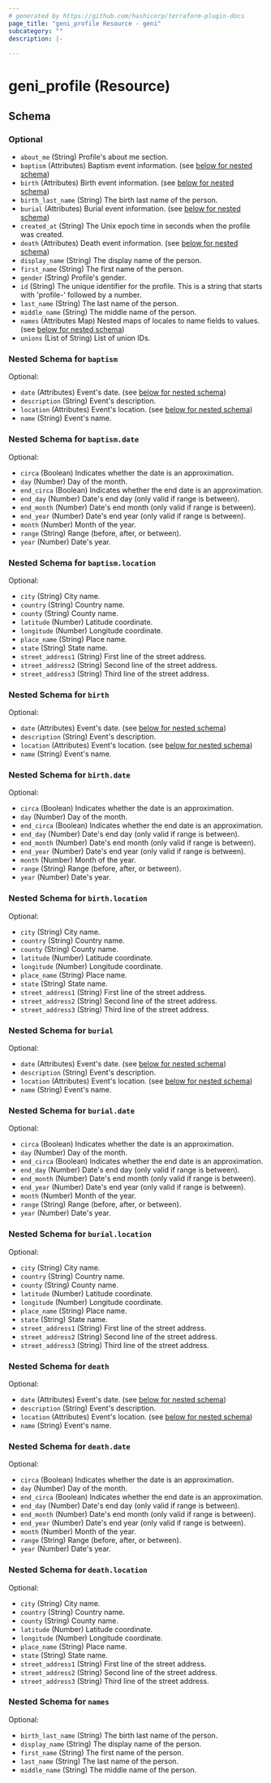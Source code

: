 ```yaml
---
# generated by https://github.com/hashicorp/terraform-plugin-docs
page_title: "geni_profile Resource - geni"
subcategory: ""
description: |-
  
---
```


# geni_profile (Resource)





<!-- schema generated by tfplugindocs -->
## Schema

### Optional

- `about_me` (String) Profile's about me section.
- `baptism` (Attributes) Baptism event information. (see [below for nested schema](#nestedatt--baptism))
- `birth` (Attributes) Birth event information. (see [below for nested schema](#nestedatt--birth))
- `birth_last_name` (String) The birth last name of the person.
- `burial` (Attributes) Burial event information. (see [below for nested schema](#nestedatt--burial))
- `created_at` (String) The Unix epoch time in seconds when the profile was created.
- `death` (Attributes) Death event information. (see [below for nested schema](#nestedatt--death))
- `display_name` (String) The display name of the person.
- `first_name` (String) The first name of the person.
- `gender` (String) Profile's gender.
- `id` (String) The unique identifier for the profile. This is a string that starts with 'profile-' followed by a number.
- `last_name` (String) The last name of the person.
- `middle_name` (String) The middle name of the person.
- `names` (Attributes Map) Nested maps of locales to name fields to values. (see [below for nested schema](#nestedatt--names))
- `unions` (List of String) List of union IDs.

<a id="nestedatt--baptism"></a>
### Nested Schema for `baptism`

Optional:

- `date` (Attributes) Event's date. (see [below for nested schema](#nestedatt--baptism--date))
- `description` (String) Event's description.
- `location` (Attributes) Event's location. (see [below for nested schema](#nestedatt--baptism--location))
- `name` (String) Event's name.

<a id="nestedatt--baptism--date"></a>
### Nested Schema for `baptism.date`

Optional:

- `circa` (Boolean) Indicates whether the date is an approximation.
- `day` (Number) Day of the month.
- `end_circa` (Boolean) Indicates whether the end date is an approximation.
- `end_day` (Number) Date's end day (only valid if range is between).
- `end_month` (Number) Date's end month (only valid if range is between).
- `end_year` (Number) Date's end year (only valid if range is between).
- `month` (Number) Month of the year.
- `range` (String) Range (before, after, or between).
- `year` (Number) Date's year.


<a id="nestedatt--baptism--location"></a>
### Nested Schema for `baptism.location`

Optional:

- `city` (String) City name.
- `country` (String) Country name.
- `county` (String) County name.
- `latitude` (Number) Latitude coordinate.
- `longitude` (Number) Longitude coordinate.
- `place_name` (String) Place name.
- `state` (String) State name.
- `street_address1` (String) First line of the street address.
- `street_address2` (String) Second line of the street address.
- `street_address3` (String) Third line of the street address.



<a id="nestedatt--birth"></a>
### Nested Schema for `birth`

Optional:

- `date` (Attributes) Event's date. (see [below for nested schema](#nestedatt--birth--date))
- `description` (String) Event's description.
- `location` (Attributes) Event's location. (see [below for nested schema](#nestedatt--birth--location))
- `name` (String) Event's name.

<a id="nestedatt--birth--date"></a>
### Nested Schema for `birth.date`

Optional:

- `circa` (Boolean) Indicates whether the date is an approximation.
- `day` (Number) Day of the month.
- `end_circa` (Boolean) Indicates whether the end date is an approximation.
- `end_day` (Number) Date's end day (only valid if range is between).
- `end_month` (Number) Date's end month (only valid if range is between).
- `end_year` (Number) Date's end year (only valid if range is between).
- `month` (Number) Month of the year.
- `range` (String) Range (before, after, or between).
- `year` (Number) Date's year.


<a id="nestedatt--birth--location"></a>
### Nested Schema for `birth.location`

Optional:

- `city` (String) City name.
- `country` (String) Country name.
- `county` (String) County name.
- `latitude` (Number) Latitude coordinate.
- `longitude` (Number) Longitude coordinate.
- `place_name` (String) Place name.
- `state` (String) State name.
- `street_address1` (String) First line of the street address.
- `street_address2` (String) Second line of the street address.
- `street_address3` (String) Third line of the street address.



<a id="nestedatt--burial"></a>
### Nested Schema for `burial`

Optional:

- `date` (Attributes) Event's date. (see [below for nested schema](#nestedatt--burial--date))
- `description` (String) Event's description.
- `location` (Attributes) Event's location. (see [below for nested schema](#nestedatt--burial--location))
- `name` (String) Event's name.

<a id="nestedatt--burial--date"></a>
### Nested Schema for `burial.date`

Optional:

- `circa` (Boolean) Indicates whether the date is an approximation.
- `day` (Number) Day of the month.
- `end_circa` (Boolean) Indicates whether the end date is an approximation.
- `end_day` (Number) Date's end day (only valid if range is between).
- `end_month` (Number) Date's end month (only valid if range is between).
- `end_year` (Number) Date's end year (only valid if range is between).
- `month` (Number) Month of the year.
- `range` (String) Range (before, after, or between).
- `year` (Number) Date's year.


<a id="nestedatt--burial--location"></a>
### Nested Schema for `burial.location`

Optional:

- `city` (String) City name.
- `country` (String) Country name.
- `county` (String) County name.
- `latitude` (Number) Latitude coordinate.
- `longitude` (Number) Longitude coordinate.
- `place_name` (String) Place name.
- `state` (String) State name.
- `street_address1` (String) First line of the street address.
- `street_address2` (String) Second line of the street address.
- `street_address3` (String) Third line of the street address.



<a id="nestedatt--death"></a>
### Nested Schema for `death`

Optional:

- `date` (Attributes) Event's date. (see [below for nested schema](#nestedatt--death--date))
- `description` (String) Event's description.
- `location` (Attributes) Event's location. (see [below for nested schema](#nestedatt--death--location))
- `name` (String) Event's name.

<a id="nestedatt--death--date"></a>
### Nested Schema for `death.date`

Optional:

- `circa` (Boolean) Indicates whether the date is an approximation.
- `day` (Number) Day of the month.
- `end_circa` (Boolean) Indicates whether the end date is an approximation.
- `end_day` (Number) Date's end day (only valid if range is between).
- `end_month` (Number) Date's end month (only valid if range is between).
- `end_year` (Number) Date's end year (only valid if range is between).
- `month` (Number) Month of the year.
- `range` (String) Range (before, after, or between).
- `year` (Number) Date's year.


<a id="nestedatt--death--location"></a>
### Nested Schema for `death.location`

Optional:

- `city` (String) City name.
- `country` (String) Country name.
- `county` (String) County name.
- `latitude` (Number) Latitude coordinate.
- `longitude` (Number) Longitude coordinate.
- `place_name` (String) Place name.
- `state` (String) State name.
- `street_address1` (String) First line of the street address.
- `street_address2` (String) Second line of the street address.
- `street_address3` (String) Third line of the street address.



<a id="nestedatt--names"></a>
### Nested Schema for `names`

Optional:

- `birth_last_name` (String) The birth last name of the person.
- `display_name` (String) The display name of the person.
- `first_name` (String) The first name of the person.
- `last_name` (String) The last name of the person.
- `middle_name` (String) The middle name of the person.
